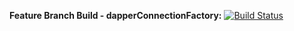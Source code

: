 
**Feature Branch Build - dapperConnectionFactory:**
[![Build Status](https://dev.azure.com/bojanadejanovic0045/NeoAnalytica/_apis/build/status/NeoAnalyticaAPI-branch?branchName=feature%2FdapperConnectionFactory)](https://dev.azure.com/bojanadejanovic0045/NeoAnalytica/_build/latest?definitionId=5&branchName=feature%2FdapperConnectionFactory)
